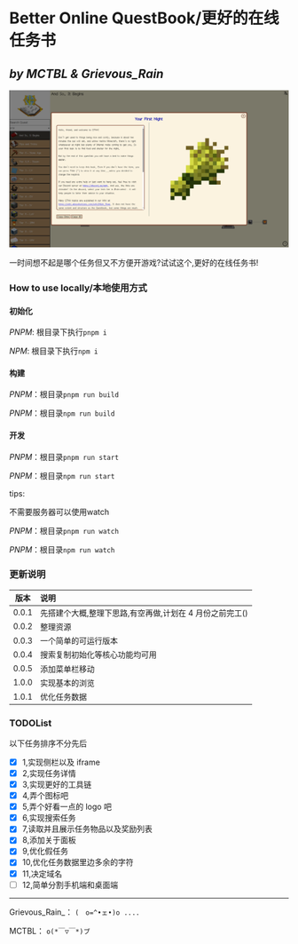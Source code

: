 # Better Online QuestBook/更好的在线任务书

## _by MCTBL & Grievous_Rain_

![now](pic/now.png)

一时间想不起是哪个任务但又不方便开游戏?试试这个,更好的在线任务书!

### How to use locally/本地使用方式

#### 初始化

*PNPM*: 根目录下执行`pnpm i`

*NPM*: 根目录下执行`npm i`

#### 构建

*PNPM*：根目录`pnpm run build`

*PNPM*：根目录`npm run build`

#### 开发

*PNPM*：根目录`pnpm run start`

*PNPM*：根目录`npm run start`

tips:

不需要服务器可以使用watch

*PNPM*：根目录`pnpm run watch`

*PNPM*：根目录`npm run watch`

### 更新说明

| 版本  | 说明                                                     |
| :-: | :- |
| 0.0.1 | 先搭建个大概,整理下思路,有空再做,计划在 4 月份之前完工() |
| 0.0.2 | 整理资源                                                 |
| 0.0.3 | 一个简单的可运行版本                                     |
| 0.0.4 | 搜索复制初始化等核心功能均可用                           |
| 0.0.5 | 添加菜单栏移动                                           |
| 1.0.0 | 实现基本的浏览                                           |
| 1.0.1 | 优化任务数据                                             |

### TODOList

以下任务排序不分先后

- [x] 1,实现侧栏以及 iframe
- [x] 2,实现任务详情
- [x] 3,实现更好的工具链
- [x] 4,弄个图标吧
- [x] 5,弄个好看一点的 logo 吧
- [x] 6,实现搜索任务
- [x] 7,读取并且展示任务物品以及奖励列表
- [x] 8,添加关于面板
- [x] 9,优化假任务
- [x] 10,优化任务数据里边多余的字符
- [x] 11,决定域名
- [ ] 12,简单分割手机端和桌面端

---

Grievous_Rain_： `(　o=^•ェ•)o ....`

MCTBL： `o(*￣▽￣*)ブ`

